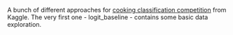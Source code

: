 A bunch of different approaches for [cooking classification competition](https://www.kaggle.com/c/whats-cooking-kernels-only) from Kaggle. The very first one - logit_baseline - contains some basic data exploration.